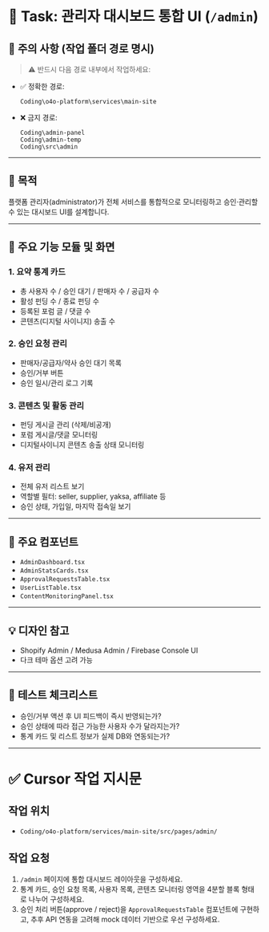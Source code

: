 # 🧩 Task: 관리자 대시보드 통합 UI (`/admin`)

## 📌 주의 사항 (작업 폴더 경로 명시)

> ⚠️ 반드시 다음 경로 내부에서 작업하세요:

- ✅ 정확한 경로:
  ```
  Coding\o4o-platform\services\main-site
  ```

- ❌ 금지 경로:
  ```
  Coding\admin-panel
  Coding\admin-temp
  Coding\src\admin
  ```

---

## 🎯 목적
플랫폼 관리자(administrator)가 전체 서비스를 통합적으로 모니터링하고 승인·관리할 수 있는 대시보드 UI를 설계합니다.

---

## 📐 주요 기능 모듈 및 화면

### 1. 요약 통계 카드
- 총 사용자 수 / 승인 대기 / 판매자 수 / 공급자 수
- 활성 펀딩 수 / 종료 펀딩 수
- 등록된 포럼 글 / 댓글 수
- 콘텐츠(디지털 사이니지) 송출 수

### 2. 승인 요청 관리
- 판매자/공급자/약사 승인 대기 목록
- 승인/거부 버튼
- 승인 일시/관리 로그 기록

### 3. 콘텐츠 및 활동 관리
- 펀딩 게시글 관리 (삭제/비공개)
- 포럼 게시글/댓글 모니터링
- 디지털사이니지 콘텐츠 송출 상태 모니터링

### 4. 유저 관리
- 전체 유저 리스트 보기
- 역할별 필터: seller, supplier, yaksa, affiliate 등
- 승인 상태, 가입일, 마지막 접속일 보기

---

## 📁 주요 컴포넌트

- `AdminDashboard.tsx`
- `AdminStatsCards.tsx`
- `ApprovalRequestsTable.tsx`
- `UserListTable.tsx`
- `ContentMonitoringPanel.tsx`

---

## 💡 디자인 참고

- Shopify Admin / Medusa Admin / Firebase Console UI
- 다크 테마 옵션 고려 가능

---

## 🧪 테스트 체크리스트

- 승인/거부 액션 후 UI 피드백이 즉시 반영되는가?
- 승인 상태에 따라 접근 가능한 사용자 수가 달라지는가?
- 통계 카드 및 리스트 정보가 실제 DB와 연동되는가?

---

# ✅ Cursor 작업 지시문

## 작업 위치
- `Coding/o4o-platform/services/main-site/src/pages/admin/`

## 작업 요청
1. `/admin` 페이지에 통합 대시보드 레이아웃을 구성하세요.
2. 통계 카드, 승인 요청 목록, 사용자 목록, 콘텐츠 모니터링 영역을 4분할 블록 형태로 나누어 구성하세요.
3. 승인 처리 버튼(approve / reject)을 `ApprovalRequestsTable` 컴포넌트에 구현하고, 추후 API 연동을 고려해 mock 데이터 기반으로 우선 구성하세요.
